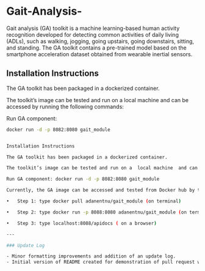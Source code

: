 # Gait-Analysis-

Gait analysis (GA) toolkit is a machine learning-based human activity recognition developed for detecting common activities of daily living (ADLs), such as walking, jogging, going upstairs, going downstairs, sitting, and standing. The GA toolkit contains a pre-trained model based on the smartphone acceleration dataset obtained from wearable inertial sensors.

## Installation Instructions

The GA toolkit has been packaged in a dockerized container.

The toolkit’s image can be tested and run on a local machine and can be accessed by running the following commands:

Run GA component:
```bash
docker run -d -p 8082:8080 gait_module


Installation Instructions

The GA toolkit has been packaged in a dockerized container. 

The toolkit’s image can be tested and run on a  local machine  and can be accessed by running the following commands : 

Run GA component: docker run -d -p 8082:8080 gait_module 

Currently, the GA image can be accessed and tested from Docker hub by typing the following commands: 

•	Step 1: type docker pull adanentnu/gait_module (on terminal) 

•	Step 2: type docker run -p 8088:8080 adanentnu/gait_module (on terminal) 

•	Step 3: type localhost:8088/apidocs ( on a browser)

---

### Update Log

- Minor formatting improvements and addition of an update log.
- Initial version of README created for demonstration of pull request workflow.
